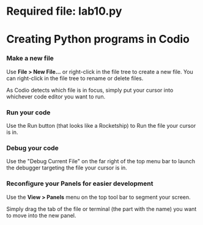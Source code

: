 # Required file: lab10.py
# Creating Python programs in Codio

### Make a new file
Use **File > New File...** or right-click in the file tree to create a new file. You can right-click in the file tree to rename or delete files.

As Codio detects which file is in focus, simply put your cursor into whichever code editor you want to run.

### Run your code
Use the Run button (that looks like a Rocketship) to Run the file your cursor is in.

### Debug your code
Use the "Debug Current File" on the far right of the top menu bar to launch the debugger targeting the file your cursor is in.

### Reconfigure your Panels for easier development
Use the **View > Panels** menu on the top tool bar to segment your screen.

Simply drag the tab of the file or terminal (the part with the name) you want to move into the new panel.


